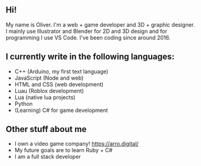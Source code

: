 ## Hi!
My name is Oliver. I'm a web + game developer and 3D + graphic designer. I mainly use Illustrator and Blender for 2D and 3D design and for programming I use VS Code. I've been coding since around 2016.

## I currently write in the following languages:
- C++ (Arduino, my first text language)
- JavaScript (Node and web)
- HTML and CSS (web development)
- Luau (Roblox development)
- Lua (native lua projects)
- Python
- (Learning) C# for game development

## Other stuff about me
- I own a video game company! https://arro.digital/
- My future goals are to learn Ruby + C#
- I am a full stack developer
